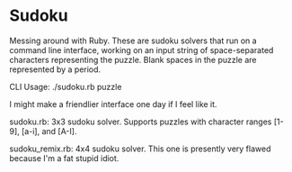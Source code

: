 # Sudoku
Messing around with Ruby.  These are sudoku solvers that run on a command line interface, working on an input string of space-separated characters representing the puzzle.  Blank spaces in the puzzle are represented by a period.

CLI Usage: ./sudoku.rb puzzle  
  
I might make a friendlier interface one day if I feel like it.

sudoku.rb: 3x3 sudoku solver. Supports puzzles with character ranges [1-9], [a-i], and [A-I].

sudoku_remix.rb: 4x4 sudoku solver.  This one is presently very flawed because I'm a fat stupid idiot.
